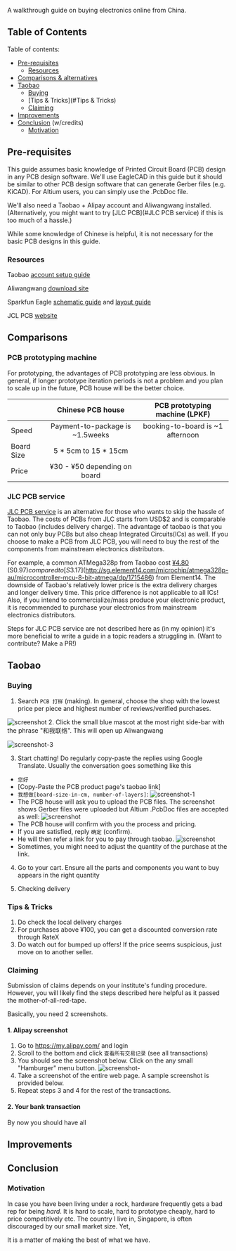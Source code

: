 A walkthrough guide on buying electronics online from China. 

## Table of Contents

Table of contents:
* [Pre-requisites](#Pre-requisites)
  * [Resources](#Resources)
* [Comparisons & alternatives](#Comparisons)
* [Taobao](#Taobao)
  * [Buying](#Buying)
  * [Tips & Tricks](#Tips & Tricks)
  * [Claiming](#Claiming)
* [Improvements](#Improvements)
* [Conclusion](#Conclusion) (w/credits)
  * [Motivation](#Motivation)


## Pre-requisites
This guide assumes basic knowledge of Printed Circuit Board (PCB) design in any PCB design software. We'll use EagleCAD in this guide but it should be similar to other PCB design software that can generate Gerber files (e.g. KiCAD). For Altium users, you can simply use the .PcbDoc file.

We'll also need a Taobao + Alipay account and Aliwangwang installed. (Alternatively, you might want to try [JLC PCB](#JLC PCB service) if this is too much of a hassle.) 

While some knowledge of Chinese is helpful, it is not necessary for the basic PCB designs in this guide. 

### Resources
Taobao [account setup guide](https://www.youtube.com/watch?v=tBuuEMSsF58)

Aliwangwang [download site](https://alimarket.taobao.com/markets/qnww/portal-group/ww/download)

Sparkfun Eagle [schematic guide](https://learn.sparkfun.com/tutorials/using-eagle-schematic) and [layout guide](https://learn.sparkfun.com/tutorials/using-eagle-schematic)

JCL PCB [website](https://jlcpcb.com/)

## Comparisons

### PCB prototyping machine

For prototyping, the advantages of PCB prototyping are less obvious. In general, if longer prototype iteration periods is not a problem and you plan to scale up in the future, PCB house will be the better choice.

|              | Chinese PCB house                 | PCB prototyping machine (LPKF)  |
| ------------ |:---------------------------------:| :---------------------------------------:|
| Speed        | Payment-to-package is ~1.5weeks   | booking-to-board is ~1 afternoon         |
| Board Size   | 5 \* 5cm to 15 \* 15cm            |                                          |
| Price        | ¥30 - ¥50 depending on board  |                                          |

### JLC PCB service

[JLC PCB service](https://jlcpcb.com/) is an alternative for those who wants to skip the hassle of Taobao. The costs of PCBs from JLC starts from USD$2 and is comparable to Taobao (includes delivery charge). The advantage of taobao is that you can not only buy PCBs but also cheap Integrated Circuits(ICs) as well. If you choose to make a PCB from JLC PCB, you will need to buy the rest of the components from mainstream electronics distributors.

For example, a common ATMega328p from Taobao cost [¥4.80](https://item.taobao.com/item.htm?spm=a230r.1.14.27.26ec255cQJekQx&id=13854666988&ns=1) (S$0.97) compared to [S$3.17](http://sg.element14.com/microchip/atmega328p-au/microcontroller-mcu-8-bit-atmega/dp/1715486) from Element14. The downside of Taobao's relatively lower price is the extra delivery charges and longer delivery time. This price difference is not applicable to all ICs! Also, if you intend to commercialize/mass produce your electronic product, it is recommended to purchase your electronics from mainstream electronics distributors.

Steps for JLC PCB service are not described here as (in my opinion) it's more beneficial to write a guide in a topic readers a struggling in. (Want to contribute? Make a PR!) 
<!-- Moreover, Taobao has way wider variety. -->

## Taobao

### Buying


1. Search `PCB 打样` (making). In general, choose the shop with the lowest price per piece and highest number of reviews/verified purchases.

![screenshot](https://github.com/PandaRider/Taobao-PCB-guide/raw/master/screenshots/tb-search-1.png "Taobao Search 1")
2. Click the small blue mascot at the most right side-bar with the phrase "和我联络". This will open up Aliwangwang 

![screenshot-3](https://github.com/PandaRider/Taobao-PCB-guide/raw/master/screenshots/tb-search-2.png "Taobao search 2")

3. Start chatting! Do regularly copy-paste the replies using Google Translate. Usually the conversation goes something like this
  * `您好`
  * [Copy-Paste the PCB product page's taobao link]
  * `我想做[board-size-in-cm, number-of-layers]`: 
  ![screenshot-1](https://github.com/PandaRider/Taobao-PCB-guide/raw/master/screenshots/tb-chat-1.png "Logo Title Text 1")
  * The PCB house will ask you to upload the PCB files. The screenshot shows Gerber files were uploaded but Altium .PcbDoc files are accepted as well: ![screenshot](https://github.com/PandaRider/Taobao-PCB-guide/raw/master/screenshots/tb-chat-2.png "Logo Title Text 1")
  * The PCB house will confirm with you the process and pricing. 
  * If you are satisfied, reply `确定` (confirm). 
  * He will then refer a link for you to pay through taobao. 
  ![screenshot](https://github.com/PandaRider/Taobao-PCB-guide/raw/master/screenshots/tb-chat-3.png "Logo Title Text 1")
  * Sometimes, you might need to adjust the quantity of the purchase at the link. 
4. Go to your cart. Ensure all the parts and components you want to buy appears in the right quantity

5. Checking delivery 

### Tips & Tricks
1. Do check the local delivery charges
2. For purchases above ¥100, you can get a discounted conversion rate through RateX
3. Do watch out for bumped up offers! If the price seems suspicious, just move on to another seller.

### Claiming

Submission of claims depends on your institute's funding procedure. However, you will likely find the steps described here helpful as it passed the mother-of-all-red-tape.

Basically, you need 2 screenshots.

#### 1. Alipay screenshot
  1. Go to https://my.alipay.com/ and login
  2. Scroll to the bottom and click `查看所有交易记录` (see all transactions)
  3. You should see the screenshot below. Click on the any small "Hamburger" menu button.
  ![screenshot-](https://github.com/PandaRider/Taobao-PCB-guide/raw/master/screenshots/ali-1.png "Hamburger button")
  4. Take a screenshot of the entire web page. A sample screenshot is provided below.
  5. Repeat steps 3 and 4 for the rest of the transactions.

#### 2. Your bank transaction

By now you should have all 
![]()

## Improvements

## Conclusion

### Motivation
In case you have been living under a rock, hardware frequently gets a bad rep for being *hard*. It is hard to scale, hard to prototype cheaply, hard to price competitively etc. The country I live in, Singapore, is often discouraged by our small market size. Yet, 

It is a matter of making the best of what we have. 


